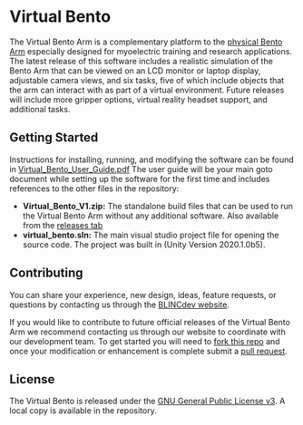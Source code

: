 # Virtual Bento
The Virtual Bento Arm is a complementary platform to the [physical Bento Arm](https://github.com/blincdev/Bento-Arm-Hardware) especially designed for myoelectric training and research applications. The latest release of this software includes a realistic simulation of the Bento Arm that can be viewed on an LCD monitor or laptop display, adjustable camera views, and six tasks, five of which include objects that the arm can interact with as part of a virtual environment. Future releases will include more gripper options, virtual reality headset support, and additional tasks.

## Getting Started
Instructions for installing, running, and modifying the software can be found in [Virtual_Bento_User_Guide.pdf](https://github.com/blincdev/virtual-bento/blob/master/Virtual_Bento_User_Guide.pdf) The user guide will be your main goto document while setting up the software for the first time and includes references to the other files in the repository:

* __Virtual_Bento_V1.zip:__ The standalone build files that can be used to run the Virtual Bento Arm without any additional software. Also available from the [releases tab](https://github.com/blincdev/virtual-bento/releases)
* __virtual_bento.sln:__ The main visual studio project file for opening the source code. The project was built in (Unity Version  2020.1.0b5).

## Contributing
You can share your experience, new design, ideas, feature requests, or questions by contacting us through the [BLINCdev website](https://blincdev.ca/).

If you would like to contribute to future official releases of the Virtual Bento Arm we recommend contacting us through our website to coordinate with our development team. To get started you will need to [fork this repo](https://help.github.com/articles/fork-a-repo/) and once your modification or enhancement is complete submit a [pull request](https://help.github.com/articles/using-pull-requests/).

## License
The Virtual Bento is released under the [GNU General Public License v3](https://www.gnu.org/licenses/gpl.html). A local copy is available in the repository.


 